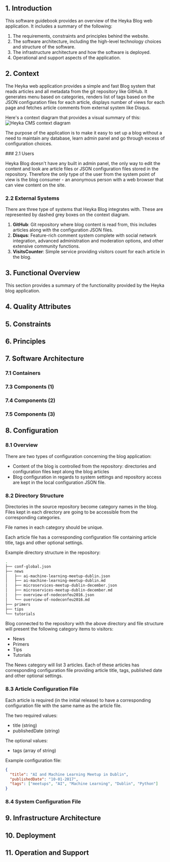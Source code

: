 ## 1. Introduction

This software guidebook provides an overview of the Heyka Blog web application. It includes a summary of the following:

1. The requirements, constraints and principles behind the website.
2. The software architecture, including the high-level technology choices and structure of the software.
3. The infrastructure architecture and how the software is deployed.
4. Operational and support aspects of the application.

## 2. Context

The Heyka web application provides a simple and fast Blog system that reads articles and all metadata from the git repository like GitHub. It generates menu based on categories, renders list of tags based on the JSON configuration files for each article, displays number of views for each page and fetches article comments from external system like Disqus.

Here's a context diagram that provides a visual summary of this:
![Heyka CMS context diagram](/imgs/heyka-cms-c4-context.svg)

The purpose of the application is to make it easy to set up a blog without a need to maintain any database, learn admin panel and go through excess of configuration choices.

### 2.1 Users

Heyka Blog doesn't have any built in admin panel, the only way to edit the content and look are article files or JSON configuration files stored in the repository. Therefore the only type of the user from the system point of view is the blog consumer - an anonymous person with a web browser that can view content on the site.

### 2.2 External Systems

There are three type of systems that Heyka Blog integrates with. These are represented by dashed grey boxes on the context diagram.

1. **GitHub**: Git repository where blog content is read from, this includes articles along with the configuration JSON files.
2. **Disqus**: Feature-rich comment system complete with social network integration, advanced administration and moderation options, and other extensive community functions.
3. **VisitsCounter**: Simple service providing visitors count for each article in the blog.

## 3. Functional Overview

This section provides a summary of the functionality provided by the Heyka blog application.

## 4. Quality Attributes

## 5. Constraints

## 6. Principles

## 7. Software Architecture

### 7.1 Containers

### 7.3 Components (1)

### 7.4 Components (2)

### 7.5 Components (3)

## 8. Configuration

### 8.1 Overview

There are two types of configuration concerning the blog application:
- Content of the blog is controlled from the repository: directories and configuration files kept along the blog articles
- Blog configuration in regards to system settings and repository access are kept in the local configuration JSON file.

### 8.2 Directory Structure

Directories in the source repository become category names in the blog. Files kept in each directory are going to be accessible from the corresponding categories.

File names in each category should be unique.

Each article file has a corresponding configuration file containing article title, tags and other optional settings.

Example directory structure in the repository:

```bash
.
├── conf-global.json
├── news
│   ├── ai-machine-learning-meetup-dublin.json
│   ├── ai-machine-learning-meetup-dublin.md
│   ├── microservices-meetup-dublin-december.json
│   ├── microservices-meetup-dublin-december.md
│   ├── overview-of-nodeconfeu2016.json
│   └── overview-of-nodeconfeu2016.md
├── primers
├── tips
└── tutorials
```

Blog connected to the repository with the above directory and file structure will present the following category items to visitors:
- News
- Primers
- Tips
- Tutorials

The News category will list 3 articles. Each of these articles has corresponding configuration file providing article title, tags, published date and other optional settings.

### 8.3 Article Configuration File

Each article is required (in the initial release) to have a corresponding configuration file with the same name as the article file.

The two required values:
- title (string)
- publishedDate (string)

The optional values:
- tags (array of string)

Example configuration file:

```json
{
  "title": "AI and Machine Learning Meetup in Dublin",
  "publishedDate": "10-01-2017",
  "tags": ["meetups", "AI", "Machine Learning", "Dublin", "Python"]
}
```


### 8.4 System Configuration File

## 9. Infrastructure Architecture

## 10. Deployment

## 11. Operation and Support
